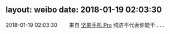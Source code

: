 layout: weibo
date: 2018-01-19 02:03:30
---
2018-01-19 02:03:30  &nbsp;&nbsp;&nbsp;&nbsp;&nbsp;&nbsp; 来自 <a href="http://app.weibo.com/t/feed/Z4AgP" rel="nofollow">坚果手机 Pro</a>
纯洁不代表你能干…… ​​​
